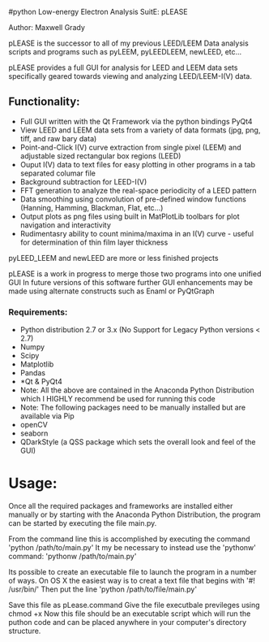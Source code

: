 
#python Low-energy Electron Analysis SuitE: pLEASE

Author: Maxwell Grady

pLEASE is the successor to all of my previous LEED/LEEM Data analysis scripts and programs such as pyLEEM, pyLEEDLEEM, newLEED, etc...

pLEASE provides a full GUI for analysis for LEED and LEEM data sets specifically geared towards viewing and analyzing LEED/LEEM-I(V) data.

## Functionality:
* Full GUI written with the Qt Framework via the python bindings PyQt4
* View LEED and LEEM data sets from a variety of data formats (jpg, png, tiff, and raw bary data)
* Point-and-Click I(V) curve extraction from single  pixel (LEEM) and adjustable sized rectangular box regions (LEED)
* Ouput I(V) data to text files for easy plotting in other programs in a tab separated columar file
* Background subtraction for LEED-I(V) 
* FFT generation to analyze the real-space periodicity of a LEED pattern
* Data smoothing using convolution of pre-defined window functions (Hanning, Hamming, Blackman, Flat, etc...)
* Output plots as png files using built in MatPlotLib toolbars for plot navigation and interactivity
* Rudimentasry ability to count minima/maxima in an I(V) curve - useful for determination of thin film layer thickness

pyLEED_LEEM and newLEED are more or less finished projects

pLEASE is a work in progress to merge those two programs into one unified GUI
In future versions of this software further GUI enhancements may be made using alternate constructs such as Enaml or PyQtGraph

### Requirements:
* Python distribution 2.7 or 3.x (No Support for Legacy Python versions < 2.7)
* Numpy
* Scipy
* Matplotlib
* Pandas
* *Qt & PyQt4 
* Note: All the above are contained in the Anaconda Python Distribution which I HIGHLY recommend be used for running this code
* Note: The following packages need to be manually installed but are available via Pip
* openCV
* seaborn
* QDarkStyle (a QSS package which sets the overall look and feel of the GUI) 

# Usage:
Once all the required packages and frameworks are installed either manually or by starting with the Anaconda Python Distribution, the program can be started by executing the file main.py. 

From the command line this is accomplished by executing the command 'python /path/to/main.py'  It my be necessary to instead use the 'pythonw' command: 'pythonw /path/to/main.py'

Its possible to create an executable file to launch the program in a number of ways.
On OS X the easiest way is to creat a text file that begins with '#! /usr/bin/'
Then put the line 'python /path/to/file/main.py'

Save this file as pLease.command 
Give the file executbale previleges using chmod +x
Now this file should be an executable script which will run the puthon code and can be placed anywhere in your computer's directory structure.



